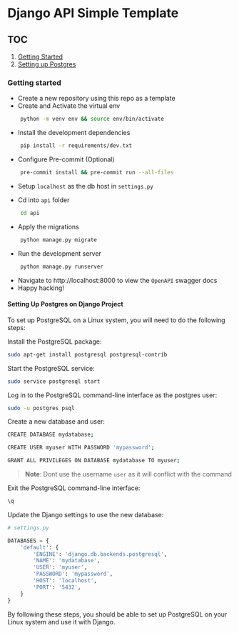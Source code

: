 # Django API Simple Template

## TOC
  1. [Getting Started](#getting-started)
  1. [Setting up Postgres](#setting-up-postgres-on-django-project)

### Getting started

- Create a new repository using this repo as a template
- Create and Activate the virtual env

```bash
    python -m venv env && source env/bin/activate
```

- Install the development dependencies

```bash
    pip install -r requirements/dev.txt
```

- Configure Pre-commit (Optional)

```bash
    pre-commit install && pre-commit run --all-files
```

- Setup `localhost` as the db host in `settings.py`

- Cd into `api` folder
```bash
    cd api
```

- Apply the migrations

```bash
    python manage.py migrate
```

- Run the development server

```bash
    python manage.py runserver
```

- Navigate to http://localhost:8000 to view the `OpenAPI` swagger docs
- Happy hacking!

#### Setting Up Postgres on Django Project

To set up PostgreSQL on a Linux system, you will need to do the following steps:

Install the PostgreSQL package:

```bash
sudo apt-get install postgresql postgresql-contrib
```

Start the PostgreSQL service:

```bash
sudo service postgresql start
```

Log in to the PostgreSQL command-line interface as the postgres user:

```bash
sudo -u postgres psql
```

Create a new database and user:

```bash
CREATE DATABASE mydatabase;

CREATE USER myuser WITH PASSWORD 'mypassword';

GRANT ALL PRIVILEGES ON DATABASE mydatabase TO myuser;
```

> **Note**: Dont use the username `user` as it will conflict with the command

Exit the PostgreSQL command-line interface:

```bash
\q
```

Update the Django settings to use the new database:

```python
# settings.py

DATABASES = {
    'default': {
        'ENGINE': 'django.db.backends.postgresql',
        'NAME': 'mydatabase',
        'USER': 'myuser',
        'PASSWORD': 'mypassword',
        'HOST': 'localhost',
        'PORT': '5432',
    }
}
```

By following these steps, you should be able to set up PostgreSQL on your Linux system and use it with Django.

